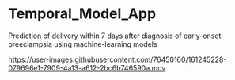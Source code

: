 # Temporal_Model_App

Prediction of delivery within 7 days after diagnosis of early-onset preeclampsia using machine-learning models


https://user-images.githubusercontent.com/76450160/161245228-079696e1-7909-4a13-a612-2bc6b746590a.mov


